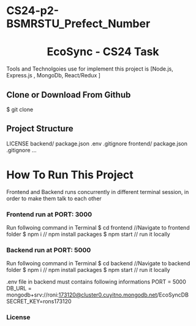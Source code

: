 ﻿# CS24-p2-BSMRSTU_Prefect_Number
<h1 align="center">
EcoSync - CS24 Task
</h1>

Tools and Technolgoies use for implement this project is [Node.js, Express.js , MongoDb, React/Redux ]

## Clone or Download From Github
$ git clone 

## Project Structure
LICENSE
backend/
   package.json
   .env
   .gitignore
frontend/
   package.json
   .gitignore
...

# How To Run This Project
Frontend and Backend runs concurrently in different terminal session, in order to make them talk to each other

### Frontend run at PORT: 3000
Run follwoing command in Terminal
$ cd frontend        //Navigate to frontend folder
$ npm i              // npm install packages
$ npm start          // run it locally

### Backend run at PORT: 5000

Run follwoing command in Terminal
$ cd backend          //Navigate to backend folder
$ npm i               // npm install packages
$ npm start           // run it locally

.env file in backend must contains following informations
PORT = 5000
DB_URL = mongodb+srv://roni:173120@cluster0.cuyitno.mongodb.net/EcoSyncDB
SECRET_KEY=rons173120
### License

